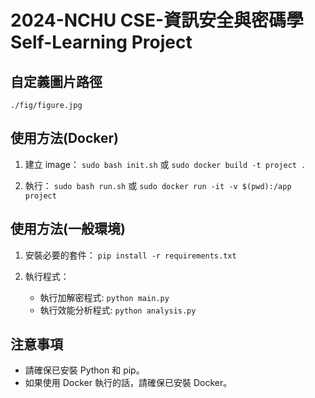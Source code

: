 # 2024-NCHU CSE-資訊安全與密碼學 Self-Learning Project

## 自定義圖片路徑
`./fig/figure.jpg`

## 使用方法(Docker)
1. 建立 image：
    `sudo bash init.sh` 或 `sudo docker build -t project .`

2. 執行：
    `sudo bash run.sh` 或 `sudo docker run -it -v $(pwd):/app project`

## 使用方法(一般環境)
1. 安裝必要的套件：
    `pip install -r requirements.txt`

2. 執行程式：
    * 執行加解密程式: `python main.py`
    * 執行效能分析程式: `python analysis.py`

## 注意事項

- 請確保已安裝 Python 和 pip。
- 如果使用 Docker 執行的話，請確保已安裝 Docker。
